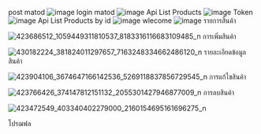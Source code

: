 post matod
![image](https://github.com/suthidaintafern2004/flutter_node_store_serverapi/assets/114903800/0a7ee799-5319-4a75-a68b-7af413594ddd)
login matod
![image](https://github.com/suthidaintafern2004/flutter_node_store_serverapi/assets/114903800/4cbb2975-3497-4c5b-af95-a3428ea66759)
Api List Products
![image](https://github.com/suthidaintafern2004/flutter_node_store_serverapi/assets/114903800/82d46a7a-ccda-4f62-9997-46aa7bb25065)
Token
![image](https://github.com/suthidaintafern2004/flutter_node_store_serverapi/assets/114903800/c5363160-b238-4c00-acd4-7d1a0d82bad0)
Api List Products by id
![image](https://github.com/suthidaintafern2004/flutter_node_store_serverapi/assets/114903800/f8b0ed6e-7e2f-4d29-a15f-12247abb9756)
wlecome
![image](https://github.com/suthidaintafern2004/flutter_node_store_serverapi/assets/114903800/653c0bd9-1c7d-4874-8227-f85c5f6311de)
รายการสิ้นค้า

![423686512_1059449311810537_8183316116683109485_n](https://github.com/Max28944/Flutter_Node_Store/assets/115059192/6c6ddaff-27f6-4989-913d-c4d61c10bba3)
การเพิ่มสินค้า

![430182224_381824011297657_7163248334662486120_n](https://github.com/Max28944/Flutter_Node_Store/assets/115059192/55639716-1074-4ca3-b06c-4a7a16ab9efb)
รายละเอียดข้อมูลสินค้า

![423904106_3674647166142536_5269118837856729545_n](https://github.com/Max28944/Flutter_Node_Store/assets/115059192/ddc03f75-ef7b-4fb1-835e-1b9a05b78cd3)
การแก้ไขสินค้า

![423766426_374147812151132_2055301427946877009_n](https://github.com/Max28944/Flutter_Node_Store/assets/115059192/0e875f8e-8eb4-404f-a41d-a62aac0da153)
การลบสินค้า

![423472549_403340402279000_2160154695161696275_n](https://github.com/Max28944/Flutter_Node_Store/assets/115059192/706ede5d-0ba5-4e8b-b6dc-05a8562b6cec)

โปรฌฟล



